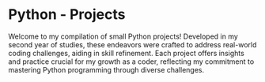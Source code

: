 # Python - Projects
Welcome to my compilation of small Python projects! Developed in my second year of studies, these endeavors were crafted to address real-world coding challenges, aiding in skill refinement. Each project offers insights and practice crucial for my growth as a coder, reflecting my commitment to mastering Python programming through diverse challenges.
